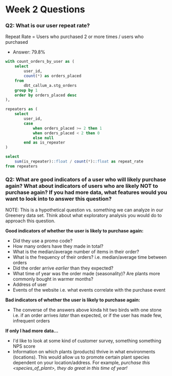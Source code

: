 # Week 2 Questions

### Q2: What is our user repeat rate?
Repeat Rate = Users who purchased 2 or more times / users who purchased

- Answer: 79.8%

```sql
with count_orders_by_user as (
    select
        user_id,
        count(*) as orders_placed
    from
        dbt_callum_a.stg_orders 
    group by 1
    order by orders_placed desc
),

repeaters as (
    select
        user_id,
        case
            when orders_placed >= 2 then 1
            when orders_placed < 2 then 0 
            else null
        end as is_repeater
)

select
    sum(is_repeater)::float / count(*)::float as repeat_rate
from repeaters
```

### Q2: What are good indicators of a user who will likely purchase again? What about indicators of users who are likely NOT to purchase again? If you had more data, what features would you want to look into to answer this question?

NOTE: This is a hypothetical question vs. something we can analyze in our Greenery data set. Think about what exploratory analysis you would do to approach this question.

**Good indicators of whether the user is likely to purchase again:**
- Did they use a promo code?
- How many orders have they made in total?
- What is the median/average number of items in their order?
- What is the frequency of their orders? i.e. median/average time between orders
- Did the order arrive *earlier* than they expected? 
- What time of year was the order made (seasonality)? Are plants more commonly bought in warmer months?
- Address of user
- Events of the website i.e. what events correlate with the purchase event

**Bad indicators of whether the user is likely to purchase again:**
- The converse of the answers above kinda hit two birds with one stone i.e. if an order arrives *later* than expected, or if the user has made few, infrequent orders

**If only I had more data...**
- I'd like to look at some kind of customer survey, something something NPS score
- Information on which plants (products) thrive in what environments  (locations). This would allow us to promote certain plant species dependent on your location/address. For example, *purchase this <species_of_plant>, they do great in <location> this time of year!*
